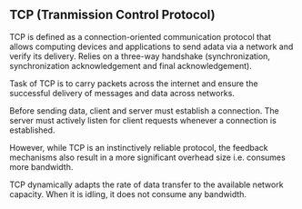 ## TCP (Tranmission Control Protocol)

TCP is defined as a connection-oriented communication protocol that allows computing devices and applications to send adata via a network and verify its delivery. Relies on a three-way handshake (synchronization, synchronization acknowledgement and final acknowledgement).

Task of TCP is to carry packets across the internet and ensure the successful delivery of messages and data across networks.

Before sending data, client and server must establish a connection. The server must actively listen for client requests whenever a connection is established.

However, while TCP is an instinctively reliable protocol, the feedback mechanisms also result in a more significant overhead size i.e. consumes more bandwidth.

TCP dynamically adapts the rate of data transfer to the available network capacity. When it is idling, it does not consume any bandwidth.
